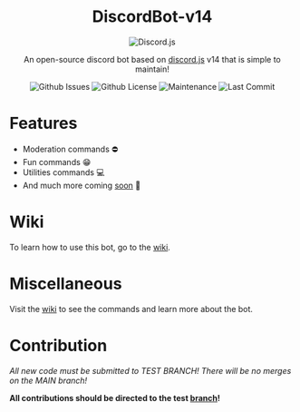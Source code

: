 <div align="center">

# DiscordBot-v14

![Discord.js](https://discord.js.org/static/logo.svg)

An open-source discord bot based on [discord.js](https://discord.js.org/#/) v14 that is simple to maintain!

</p>

![Github Issues](https://img.shields.io/github/issues/josephistired/DiscordBot-v14?color=red&style=for-the-badge)
![Github License](https://img.shields.io/github/license/josephistired/DiscordBot-v14?color=black&style=for-the-badge)
![Maintenance](https://img.shields.io/maintenance/yes/2022?style=for-the-badge)
![Last Commit](https://img.shields.io/github/last-commit/josephistired/DiscordBot-v14?style=for-the-badge)

</div>

# Features

- Moderation commands ⛔
- Fun commands 😁
- Utilities commands 💻
- And much more coming [soon](https://github.com/users/josephistired/projects/8) 🎊

# Wiki

To learn how to use this bot, go to the [wiki](https://www.josephcarmosino.website/discordbotv14#wiki).

# Miscellaneous

Visit the [wiki](https://www.josephcarmosino.website/discordbotv14#miscellaneous) to see the commands and learn more about the bot.

# Contribution

_All new code must be submitted to TEST BRANCH! There will be no merges on the MAIN branch!_

**All contributions should be directed to the test [branch](https://github.com/josephistired/DiscordBot-v14/tree/test)!**
